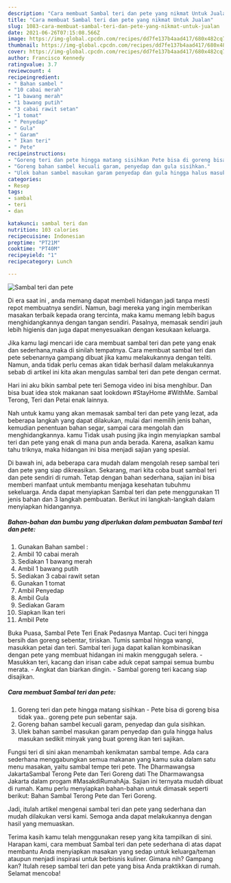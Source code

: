 ```yaml
---
description: "Cara membuat Sambal teri dan pete yang nikmat Untuk Jualan"
title: "Cara membuat Sambal teri dan pete yang nikmat Untuk Jualan"
slug: 1083-cara-membuat-sambal-teri-dan-pete-yang-nikmat-untuk-jualan
date: 2021-06-26T07:15:08.566Z
image: https://img-global.cpcdn.com/recipes/dd7fe137b4aad417/680x482cq70/sambal-teri-dan-pete-foto-resep-utama.jpg
thumbnail: https://img-global.cpcdn.com/recipes/dd7fe137b4aad417/680x482cq70/sambal-teri-dan-pete-foto-resep-utama.jpg
cover: https://img-global.cpcdn.com/recipes/dd7fe137b4aad417/680x482cq70/sambal-teri-dan-pete-foto-resep-utama.jpg
author: Francisco Kennedy
ratingvalue: 3.7
reviewcount: 4
recipeingredient:
- " Bahan sambel "
- "10 cabai merah"
- "1 bawang merah"
- "1 bawang putih"
- "3 cabai rawit setan"
- "1 tomat"
- " Penyedap"
- " Gula"
- " Garam"
- " Ikan teri"
- " Pete"
recipeinstructions:
- "Goreng teri dan pete hingga matang sisihkan Pete bisa di goreng bisa tidak yaa.. goreng pete pun sebentar saja."
- "Goreng bahan sambel kecuali garam, penyedap dan gula sisihkan."
- "Ulek bahan sambel masukan garam penyedap dan gula hingga halus masukan sedikit minyak yang buat goreng ikan teri sajikan."
categories:
- Resep
tags:
- sambal
- teri
- dan

katakunci: sambal teri dan 
nutrition: 103 calories
recipecuisine: Indonesian
preptime: "PT21M"
cooktime: "PT40M"
recipeyield: "1"
recipecategory: Lunch

---
```



![Sambal teri dan pete](https://img-global.cpcdn.com/recipes/dd7fe137b4aad417/680x482cq70/sambal-teri-dan-pete-foto-resep-utama.jpg)

Di era  saat ini , anda memang dapat membeli hidangan jadi tanpa mesti repot membuatnya sendiri. Namun, bagi mereka yang ingin memberikan masakan terbaik kepada orang tercinta, maka kamu memang lebih bagus menghidangkannya dengan tangan sendiri. Pasalnya, memasak sendiri jauh lebih higienis dan juga dapat menyesuaikan dengan kesukaan keluarga.

Jika kamu lagi mencari ide cara membuat sambal teri dan pete yang enak dan sederhana,maka di sinilah tempatnya. Cara membuat sambal teri dan pete  sebenarnya gampang dibuat jika kamu melakukannya dengan teliti. Namun, anda tidak perlu cemas akan tidak berhasil dalam melakukannya 
sebab di artikel ini kita akan mengulas sambal teri dan pete dengan cermat.  

Hari ini aku bikin sambal pete teri Semoga video ini bisa menghibur. Dan bisa buat idea stok makanan saat lookdown #StayHome #WithMe. Sambal Terong, Teri dan Petai enak lainnya.

Nah untuk kamu yang akan memasak sambal teri dan pete yang lezat, ada beberapa langkah yang dapat dilakukan, mulai dari memilih jenis bahan, kemudian penentuan bahan segar, sampai cara mengolah dan menghidangkannya. kamu Tidak usah pusing jika ingin menyiapkan sambal teri dan pete yang enak di mana pun anda berada. Karena, asalkan kamu  tahu triknya, maka hidangan ini bisa menjadi sajian yang spesial.

Di bawah ini, ada beberapa cara mudah dalam mengolah resep sambal teri dan pete yang siap dikreasikan. Sekarang, mari kita coba buat sambal teri dan pete sendiri di rumah. Tetap dengan bahan sederhana, sajian ini bisa memberi manfaat untuk membantu menjaga kesehatan tubuhmu sekeluarga. Anda dapat menyiapkan Sambal teri dan pete menggunakan 11 jenis bahan dan 3 langkah pembuatan. Berikut ini langkah-langkah dalam menyiapkan hidangannya.

<!--inarticleads1-->

##### Bahan-bahan dan bumbu yang diperlukan dalam pembuatan Sambal teri dan pete:

1. Gunakan  Bahan sambel :
1. Ambil 10 cabai merah
1. Sediakan 1 bawang merah
1. Ambil 1 bawang putih
1. Sediakan 3 cabai rawit setan
1. Gunakan 1 tomat
1. Ambil  Penyedap
1. Ambil  Gula
1. Sediakan  Garam
1. Siapkan  Ikan teri
1. Ambil  Pete


Buka Puasa, Sambal Pete Teri Enak Pedasnya Mantap. Cuci teri hingga bersih dan goreng sebentar, tiriskan. Tumis sambal hingga wangi, masukkan petai dan teri. Sambal teri juga dapat kalian kombinasikan dengan pete yang membuat hidangan ini makin menggugah selera. - Masukkan teri, kacang dan irisan cabe aduk cepat sampai semua bumbu merata. - Angkat dan biarkan dingin. - Sambal goreng teri kacang siap disajikan. 

<!--inarticleads2-->

##### Cara membuat Sambal teri dan pete:

1. Goreng teri dan pete hingga matang sisihkan - Pete bisa di goreng bisa tidak yaa.. goreng pete pun sebentar saja.
1. Goreng bahan sambel kecuali garam, penyedap dan gula sisihkan.
1. Ulek bahan sambel masukan garam penyedap dan gula hingga halus masukan sedikit minyak yang buat goreng ikan teri sajikan.


Fungsi teri di sini akan menambah kenikmatan sambal tempe. Ada cara sederhana menggabungkan semua makanan yang kamu suka dalam satu menu masakan, yaitu sambal tempe teri pete. The Dharmawangsa JakartaSambal Terong Pete dan Teri Goreng dati The Dharmawangsa Jakarta dalam progam #MasakdiRumahAja. Sajian ini ternyata mudah dibuat di rumah. Kamu perlu menyiapkan bahan-bahan untuk dimasak seperti berikut: Bahan Sambal Terong Pete dan Teri Goreng. 

Jadi, itulah artikel mengenai  sambal teri dan pete  yang sederhana dan mudah dilakukan versi kami. Semoga anda dapat melakukannya dengan hasil yang memuaskan. 

Terima kasih kamu telah menggunakan resep yang kita tampilkan di sini. Harapan kami, cara membuat  Sambal teri dan pete sederhana di atas dapat membantu Anda menyiapkan masakan yang sedap untuk keluarga/teman ataupun menjadi inspirasi untuk berbisnis kuliner. Gimana nih? Gampang kan? Itulah resep sambal teri dan pete yang bisa Anda praktikkan di rumah. Selamat mencoba!

